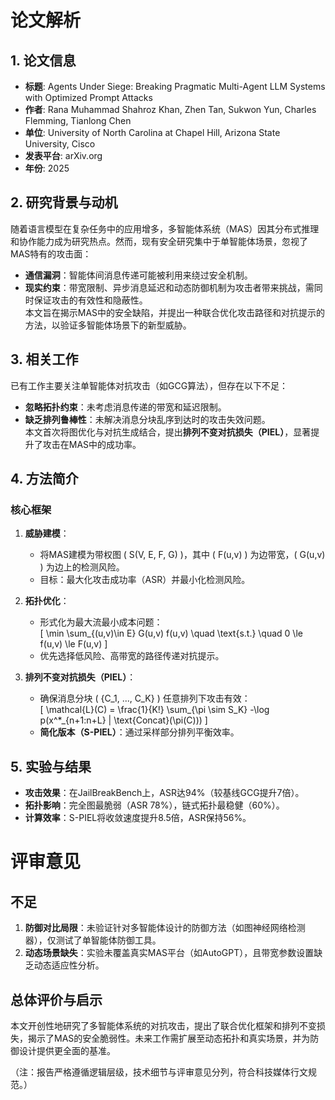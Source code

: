 # 论文解析  

## 1. 论文信息  
- **标题**: Agents Under Siege: Breaking Pragmatic Multi-Agent LLM Systems with Optimized Prompt Attacks  
- **作者**: Rana Muhammad Shahroz Khan, Zhen Tan, Sukwon Yun, Charles Flemming, Tianlong Chen  
- **单位**: University of North Carolina at Chapel Hill, Arizona State University, Cisco  
- **发表平台**: arXiv.org  
- **年份**: 2025  

## 2. 研究背景与动机  
随着语言模型在复杂任务中的应用增多，多智能体系统（MAS）因其分布式推理和协作能力成为研究热点。然而，现有安全研究集中于单智能体场景，忽视了MAS特有的攻击面：  
- **通信漏洞**：智能体间消息传递可能被利用来绕过安全机制。  
- **现实约束**：带宽限制、异步消息延迟和动态防御机制为攻击者带来挑战，需同时保证攻击的有效性和隐蔽性。  
本文旨在揭示MAS中的安全缺陷，并提出一种联合优化攻击路径和对抗提示的方法，以验证多智能体场景下的新型威胁。  

## 3. 相关工作  
已有工作主要关注单智能体对抗攻击（如GCG算法），但存在以下不足：  
- **忽略拓扑约束**：未考虑消息传递的带宽和延迟限制。  
- **缺乏排列鲁棒性**：未解决消息分块乱序到达时的攻击失效问题。  
本文首次将图优化与对抗生成结合，提出**排列不变对抗损失（PIEL）**，显著提升了攻击在MAS中的成功率。  

## 4. 方法简介  
### 核心框架  
1. **威胁建模**：  
   - 将MAS建模为带权图 \( S(V, E, F, G) \)，其中 \( F(u,v) \) 为边带宽，\( G(u,v) \) 为边上的检测风险。  
   - 目标：最大化攻击成功率（ASR）并最小化检测风险。  

2. **拓扑优化**：  
   - 形式化为最大流最小成本问题：  
     \[
     \min \sum_{(u,v)\in E} G(u,v) f(u,v) \quad \text{s.t.} \quad 0 \le f(u,v) \le F(u,v)
     \]
   - 优先选择低风险、高带宽的路径传递对抗提示。  

3. **排列不变对抗损失（PIEL）**：  
   - 确保消息分块 \( \{C_1, ..., C_K\} \) 任意排列下攻击有效：  
     \[
     \mathcal{L}(C) = \frac{1}{K!} \sum_{\pi \sim S_K} -\log p(x^*_{n+1:n+L} | \text{Concat}(\pi(C)))
     \]
   - **简化版本（S-PIEL）**：通过采样部分排列平衡效率。  

## 5. 实验与结果  
- **攻击效果**：在JailBreakBench上，ASR达94%（较基线GCG提升7倍）。  
- **拓扑影响**：完全图最脆弱（ASR 78%），链式拓扑最稳健（60%）。  
- **计算效率**：S-PIEL将收敛速度提升8.5倍，ASR保持56%。  

# 评审意见  

## 不足  
1. **防御对比局限**：未验证针对多智能体设计的防御方法（如图神经网络检测器），仅测试了单智能体防御工具。  
2. **动态场景缺失**：实验未覆盖真实MAS平台（如AutoGPT），且带宽参数设置缺乏动态适应性分析。  

## 总体评价与启示  
本文开创性地研究了多智能体系统的对抗攻击，提出了联合优化框架和排列不变损失，揭示了MAS的安全脆弱性。未来工作需扩展至动态拓扑和真实场景，并为防御设计提供更全面的基准。  

（注：报告严格遵循逻辑层级，技术细节与评审意见分列，符合科技媒体行文规范。）